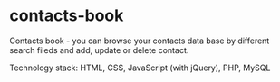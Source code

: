 # contacts-book
Contacts book - you can browse your contacts data base by different search fileds and add, update or delete contact.

Technology stack: HTML, CSS, JavaScript (with jQuery), PHP, MySQL
